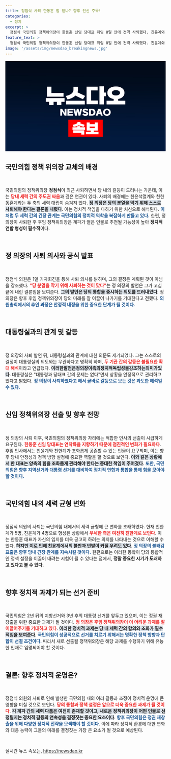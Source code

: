 ```yaml
---
title: 정점식 사퇴 한동훈 힘 얻나? 향후 인선 주목!
categories:
  - 정치
excerpt: >
  정점식 국민의힘 정책위의장이 한동훈 신임 당대표 취임 8일 만에 전격 사퇴했다. 친윤계와 친한계 간의 갈등 속에 사퇴 의사를 밝힌 정 의장은 당 분열 방지를 위해 결정을 내렸다고 설명했다.
feature_text: >
  정점식 국민의힘 정책위의장이 한동훈 신임 당대표 취임 8일 만에 전격 사퇴했다. 친윤계와 친한계 간의 갈등 속에 사퇴 의사를 밝힌 정 의장은 당 분열 방지를 위해 결정을 내렸다고 설명했다.
image: '/assets/img/newsdao_breakingnews.jpg'
---
```


<p><img src="/assets/img/newsdao_breakingnews.jpg" alt="flaretime 속보" /></p>

<h2 data-ke-size="size26">국민의힘 정책 위의장 교체의 배경</h2>

<p data-ke-size="size16">&nbsp;</p>

<p>국민의힘의 정책위의장 <b>정점식</b>이 최근 사퇴하면서 당 내의 갈등이 드러나는 가운데, 이는 <b><span style="color: #ee2323;">당내 세력 간의 주도권 싸움</span></b>과 깊은 연관이 있다. 사퇴의 배경에는 친윤석열계와 친한동훈계라는 두 축의 세력 대립이 숨겨져 있다. <b><span style="background-color: #21538527;">정 의장은 당의 분열을 막기 위해 스스로 사퇴해야 한다는 결론을 내렸다</span></b>. 이는 정치적 책임을 다하기 위한 처신으로 해석된다. <b><span style="color: #1a5490;">이처럼 두 세력 간의 긴장 관계는 국민의힘의 정치적 역학을 복잡하게 만들고 있다.</span></b> 한편, 정 의장이 사퇴한 후 후임 정책위의장은 계파가 옅은 인물로 추천될 가능성이 높아 <b>정치적 연합 형성이 필수적</b>이다.</p></p>

<p data-ke-size="size16">&nbsp;</p>

<h2 data-ke-size="size26">정 의장의 사퇴 의사와 공식 발표</h2>

<p data-ke-size="size16">&nbsp;</p>

<p>정점식 의원은 1일 기자회견을 통해 사퇴 의사를 밝히며, 그의 결정은 계획된 것이 아님을 강조했다. <b><span style="color: #ee2323;">"당 분열을 막기 위해 사퇴하는 것이 맞다"</span></b>는 정 의장의 발언은 그가 고심 끝에 내린 결론임을 보여준다. <b><span style="background-color: #21538527;">그의 발언은 당의 통합을 중시하는 의도를 드러내었다</span></b>. 정 의장은 향후 후임 정책위의장이 당의 미래를 잘 이끌어 나가기를 기대한다고 전했다. <b><span style="color: #1a5490;">의원총회에서의 추인 과정은 안정적 내정을 위한 중요한 단계가 될 것이다.</span></b></p></p>

<p data-ke-size="size16">&nbsp;</p>

<h2 data-ke-size="size26">대통령실과의 관계 및 갈등</h2>

<p data-ke-size="size16">&nbsp;</p>

<p>정 의장의 사퇴 발언 뒤, 대통령실과의 관계에 대한 의문도 제기되었다. 그는 스스로의 결정이 대통령실의 의도와는 무관하다고 명확히 하며, <b><span style="color: #ee2323;">두 기관 간의 갈등은 불필요한 확대 해석</span></b>이라고 언급했다. <b><span style="background-color: #21538527;">이러한발언은정의장이측의정치적독립성을강조하는의미가있다</span></b>. 대통령실은 "대통령과 당대표 간의 문제는 없다"면서 상황을 안정적으로 관리하고 있다고 밝혔다. <b><span style="color: #1a5490;">정 의장이 사퇴하였다고 해서 곧바로 갈등으로 보는 것은 과도한 해석일 수 있다.</span></b></p></p>

<p data-ke-size="size16">&nbsp;</p>

<h2 data-ke-size="size26">신임 정책위의장 선출 및 향후 전망</h2>

<p data-ke-size="size16">&nbsp;</p>

<p>정 의장의 사퇴 이후, 국민의힘의 정책위의장 자리에는 적합한 인사의 선출이 시급하게 요구된다. <b><span style="color: #ee2323;">한동훈 신임 당대표는 연착륙을 지향하기 때문에 점진적인 변화가 필요하다</span></b>. 후임 인사에서는 친윤계와 친한계가 조화롭게 공존할 수 있는 인물이 요구되며, 이는 향후 당내 안정성과 정책 방향 설정에 중요한 역할을 할 것으로 보인다. <b><span style="background-color: #21538527;">이와 같은 상황에서 한 대표는 양측의 힘을 조화롭게 관리해야 한다는 중대한 책임이 주어졌다</span></b>. <b><span style="color: #1a5490;">또한, 국민의힘은 향후 지역선거와 대통령 선거를 대비하여 정치적 연합과 통합을 통해 힘을 모아야 할 것이다.</span></b></p></p>

<p data-ke-size="size16">&nbsp;</p>

<h2 data-ke-size="size26">국민의힘 내의 세력 균형 변화</h2>

<p data-ke-size="size16">&nbsp;</p>

<p>정점식 의원의 사퇴는 국민의힘 내에서의 세력 균형에 큰 변화를 초래하였다. 현재 친한계가 5명, 친윤계가 4명으로 형성된 상황에서 <b><span style="color: #ee2323;">우세한 측은 여전히 친한계로 보인다</span></b>. 이는 한동훈 대표가 자신의 입지를 더욱 공고히 하려는 의지를 나타내는 것으로 이해할 수 있다. <b><span style="background-color: #21538527;">하지만 이로 인해 친윤계에서의 불만과 반발이 커질 우려도 있다</span></b>. <b><span style="color: #1a5490;">정 의장의 불쾌감 표출은 향후 당내 긴장 관계를 지속시킬 것이다.</span></b> 한편으로는 이러한 동학이 당의 통합적인 정책 설정을 이끌어 내려는 시험이 될 수 있다는 점에서, <b>정말 중요한 시기가 도래하고 있다고 볼 수 있다.</b></p></p>

<p data-ke-size="size16">&nbsp;</p>

<h2 data-ke-size="size26">향후 정치적 과제가 되는 선거 준비</h2>

<p data-ke-size="size16">&nbsp;</p>

<p>국민의힘은 2년 뒤의 지방선거와 3년 후의 대통령 선거를 앞두고 있으며, 이는 정권 재창출을 위한 중요한 과제가 될 것이다. <b><span style="color: #ee2323;">정 의장은 후임 정책위의장이 이 어려운 과제를 잘 이끌어주기를 기대하고 있다</span></b>. <b><span style="background-color: #21538527;">이러한 정치적 과제는 당 내 세력 간의 합의와 조화가 필수적임을 보여준다</span></b>. <b><span style="color: #1a5490;">국민의힘이 성공적으로 선거를 치르기 위해서는 명확한 정책 방향과 단합이 선결 조건이다.</span></b> 따라서 새로 선출될 정책위의장은 해당 과제를 수행하기 위해 유능한 인재로 임명되어야 할 것이다.</p></p>

<p data-ke-size="size16">&nbsp;</p>

<h2 data-ke-size="size26">결론: 향후 정치적 운명은?</h2>

<p data-ke-size="size16">&nbsp;</p>

<p>정점식 의원의 사퇴로 인해 발생한 국민의힘 내의 여러 갈등과 조정이 정치적 운명에 큰 영향을 미칠 것으로 보인다. <b><span style="color: #ee2323;">당의 통합과 정책 설정은 앞으로 더욱 중요한 과제가 될 것이다</span></b>. <b><span style="background-color: #21538527;">각 계파 간의 세력 다툼은 여전히 존재할 것이고, 새로운 정책위의장이 어떤 인물로 선정될지는 정치적 갈등의 연속성을 결정짓는 중요한 요소이다</span></b>. <b><span style="color: #1a5490;">향후 국민의힘은 정권 재창출을 위해 다양한 정치적 전략을 모색해야 할 것이다</span></b>. 이에 따라 정치적 환경에 대한 변화와 대응 능력이 그들의 미래를 결정짓는 가장 큰 요소가 될 것으로 예상된다.</p></p>

<p data-ke-size="size16">&nbsp;</p>
실시간 뉴스 속보는, <a href="https://newsdao.kr" rel="dofollow">https://newsdao.kr</a>


